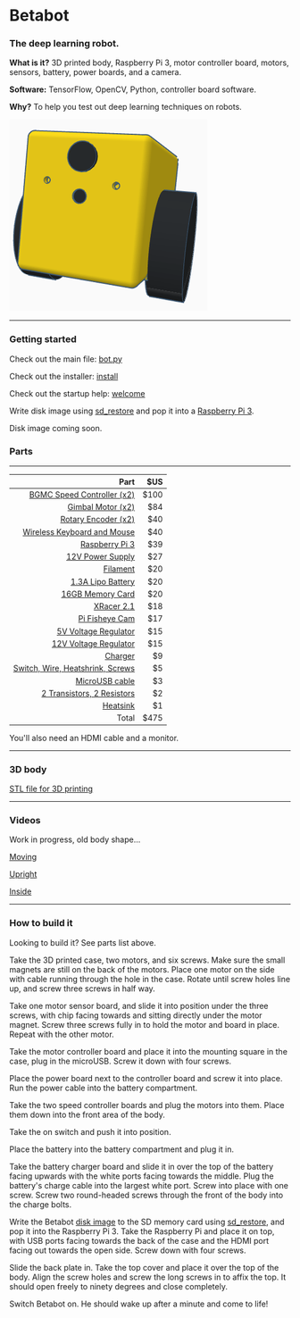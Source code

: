 # **Betabot**

### The deep learning robot.

**What is it?** 3D printed body, Raspberry Pi 3, motor controller board, motors, sensors, battery, power boards, and a camera.

**Software:** TensorFlow, OpenCV, Python, controller board software.

**Why?** To help you test out deep learning techniques on robots.

![image](docs/bot.png)

---

### Getting started


Check out the main file: [bot.py](source/bot.py)

Check out the installer: [install](install/install)

Check out the startup help: [welcome](scripts/welcome)

Write disk image using [sd_restore](scripts/sd_restore) and pop it into a [Raspberry Pi 3](https://www.adafruit.com/product/3055).

Disk image coming soon.


### Parts
---

| Part | $US |
|--:|--:|
|[BGMC Speed Controller (x2)](http://www.rovertec.com/products-bgmc2.html)| $100 |
|[Gimbal Motor (x2)](https://hobbyking.com/en_us/turnigy-hd-5208-brushless-gimbal-motor-bldc.html)| $84 |
|[Rotary Encoder (x2)](http://au.mouser.com/Search/ProductDetail.aspx?qs=Rt6VE0PE%2fOduJIB%252bRfeBZQ%3d%3d)| $40 |
|[Wireless Keyboard and Mouse](http://support.logitech.com/en_us/product/wireless-combo-mk220)| $40 |
|[Raspberry Pi 3](https://www.adafruit.com/product/3055)| $39 |
|[12V Power Supply](https://hobbyking.com/en_us/ac-dc-adapter-12v-8a-mini-fabrikator-indiv-power-supply-big-power-8-in-1.html)| $27 |
|[Filament](https://hobbyking.com/en_us/esun-3d-printer-filament-gold-1-75mm-pla-1kg-roll.html)| $20 |
|[1.3A Lipo Battery](https://hobbyking.com/en_us/graphene-1300mah-4s-45c-w-xt60.html)| $20 |
|[16GB Memory Card](https://www.adafruit.com/product/2693)| $20 |
|[XRacer 2.1](https://www.fpvmodel.com/x-racer-f303-flight-controller_g1106.html)| $18 |
|[Pi Fisheye Cam](https://www.aliexpress.com/store/product/Raspberry-Pi-wide-angle-fish-eye-camera-module-5-megapixel-160-degree-lens/1181118_32305170854.html)| $17 |
|[5V Voltage Regulator](https://www.pololu.com/product/2574)| $15 |
|[12V Voltage Regulator](https://www.pololu.com/product/2572)| $15 |
|[Charger](https://hobbyking.com/en_us/hobbykingr-dc-4s-balance-charger-cell-checker-30w-2s-4s.html)| $9 |
|[Switch, Wire, Heatshrink, Screws]()| $5 |
|[MicroUSB cable](https://www.adafruit.com/product/898)| $3 |
|[2 Transistors, 2 Resistors]()| $2 |
|[Heatsink](https://www.adafruit.com/product/3084)| $1 |
|Total| $475 |

You'll also need an HDMI cable and a monitor.



---

### 3D body

[STL file for 3D printing](3d_models/betabot.stl)

---

### Videos

Work in progress, old body shape...

[Moving](https://www.instagram.com/p/BSNbtOvhLsf/?taken-by=tomjacobs83)

[Upright](https://twitter.com/TomPJacobs/status/848138218755170305)

[Inside](https://twitter.com/TomPJacobs/status/848136720797192192)

---

### How to build it

Looking to build it? See parts list above.

Take the 3D printed case, two motors, and six screws. Make sure the small magnets are still on the back of the motors. Place one motor on the side with cable running through the hole in the case. Rotate until screw holes line up, and screw three screws in half way.

Take one motor sensor board, and slide it into position under the three screws, with chip facing towards and sitting directly under the motor magnet. Screw three screws fully in to hold the motor and board in place. Repeat with the other motor.

Take the motor controller board and place it into the mounting square in the case, plug in the microUSB. Screw it down with four screws.

Place the power board next to the controller board and screw it into place. Run the power cable into the battery compartment.

Take the two speed controller boards and plug the motors into them. Place them down into the front area of the body.

Take the on switch and push it into position.

Place the battery into the battery compartment and plug it in. 

Take the battery charger board and slide it in over the top of the battery facing upwards with the white ports facing towards the middle. Plug the battery's charge cable into the largest white port. Screw into place with one screw. Screw two round-headed screws through the front of the body into the charge bolts.

Write the Betabot [disk image](coming_soon) to the SD memory card using [sd_restore](scripts/sd_restore), and pop it into the Raspberry Pi 3. Take the Raspberry Pi and place it on top, with USB ports facing towards the back of the case and the HDMI port facing out towards the open side. Screw down with four screws. 

Slide the back plate in. Take the top cover and place it over the top of the body. Align the screw holes and screw the long screws in to affix the top. It should open freely to ninety degrees and close completely.

Switch Betabot on. He should wake up after a minute and come to life!

